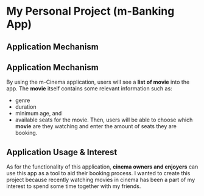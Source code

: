 # My Personal Project (m-Banking App)

## Application Mechanism

## Application Mechanism

By using the m-Cinema application, users will see a **list of movie** into the app. The **movie** itself contains some relevant information such as:
- genre 
- duration 
- minimum age, and
- available seats 
for the movie. Then, users will be able to choose which **movie** are they watching and enter the amount of seats they are booking.

## Application Usage & Interest

As for the functionality of this application, **cinema owners and enjoyers** can use this app as a tool to aid their booking process. I wanted to create this project because recently watching movies in cinema has been a part of my interest to spend some time together with my friends.